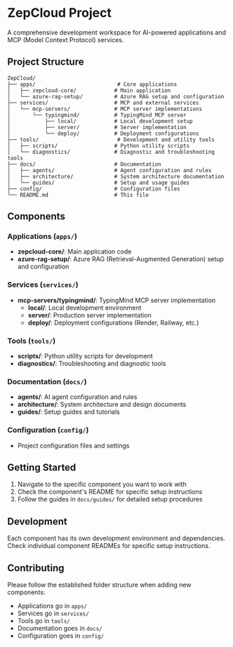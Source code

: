 # ZepCloud Project

A comprehensive development workspace for AI-powered applications and MCP (Model Context Protocol) services.

## Project Structure

```
ZepCloud/
├── apps/                          # Core applications
│   ├── zepcloud-core/            # Main application
│   └── azure-rag-setup/          # Azure RAG setup and configuration
├── services/                     # MCP and external services
│   └── mcp-servers/              # MCP server implementations
│       └── typingmind/           # TypingMind MCP server
│           ├── local/            # Local development setup
│           ├── server/           # Server implementation
│           └── deploy/           # Deployment configurations
├── tools/                         # Development and utility tools
│   ├── scripts/                  # Python utility scripts
│   └── diagnostics/              # Diagnostic and troubleshooting tools
├── docs/                         # Documentation
│   ├── agents/                   # Agent configuration and rules
│   ├── architecture/             # System architecture documentation
│   └── guides/                   # Setup and usage guides
├── config/                       # Configuration files
└── README.md                     # This file
```

## Components

### Applications (`apps/`)

- **zepcloud-core/**: Main application code
- **azure-rag-setup/**: Azure RAG (Retrieval-Augmented Generation) setup and configuration

### Services (`services/`)

- **mcp-servers/typingmind/**: TypingMind MCP server implementation
  - **local/**: Local development environment
  - **server/**: Production server implementation
  - **deploy/**: Deployment configurations (Render, Railway, etc.)

### Tools (`tools/`)

- **scripts/**: Python utility scripts for development
- **diagnostics/**: Troubleshooting and diagnostic tools

### Documentation (`docs/`)

- **agents/**: AI agent configuration and rules
- **architecture/**: System architecture and design documents
- **guides/**: Setup guides and tutorials

### Configuration (`config/`)

- Project configuration files and settings

## Getting Started

1. Navigate to the specific component you want to work with
2. Check the component's README for specific setup instructions
3. Follow the guides in `docs/guides/` for detailed setup procedures

## Development

Each component has its own development environment and dependencies. Check individual component READMEs for specific setup instructions.

## Contributing

Please follow the established folder structure when adding new components:

- Applications go in `apps/`
- Services go in `services/`
- Tools go in `tools/`
- Documentation goes in `docs/`
- Configuration goes in `config/`
